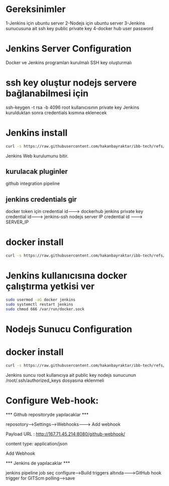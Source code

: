 # Gereksinimler
1-Jenkins için ubuntu server
2-Nodejs için ubuntu server
3-Jenkins sunucusuna ait ssh key public private key 
4-docker hub user password

# Jenkins Server Configuration
Docker ve Jenkins programları kurulmalı
SSH key oluşturmalı

# ssh key oluştur nodejs servere bağlanabilmesi için
ssh-keygen -t rsa -b 4096 
root kullanıcısının private key Jenkins kurulduktan sonra credentials kısmına eklenecek

# Jenkins install
```bash
curl -s https://raw.githubusercontent.com/hakanbayraktar/ibb-tech/refs/heads/main/devops/jenkins/install/jenkins-install.sh | sudo bash
```

Jenkins Web kurulumunu bitir.
## kurulacak pluginler
github integration
pipeline
## jenkins credentials gir
docker token için credential id---> dockerhub
jenkins private key credential id---> jenkins-ssh
nodejs server IP credential id ---> SERVER_IP

# docker install

```bash
curl -s https://raw.githubusercontent.com/hakanbayraktar/ibb-tech/refs/heads/main/docker/ubuntu-24-docker-install.sh | sudo bash
```
# Jenkins kullanıcısına docker çalıştırma yetkisi ver
```bash
sudo usermod -aG docker jenkins
sudo systemctl restart jenkins
sudo chmod 666 /var/run/docker.sock
```



# Nodejs Sunucu Configuration

# docker install

```bash
curl -s https://raw.githubusercontent.com/hakanbayraktar/ibb-tech/refs/heads/main/docker/ubuntu-24-docker-install.sh | sudo bash
```
Jenkins suncu root kullanıcıya ait public key nodejs sunucunun /root/.ssh/authorized_keys dosyasına eklenmeli

# Configure Web-hook:
*** Github repositoryde yapılacaklar ***

reposotory-->Settings-->Webhooks---> Add webhook

Payload URL :  http://167.71.45.214:8080/github-webhook/

content type: application/json

Add Webhook

 *** Jenkins de yapılacaklar ***

 jenkins pipeline job seç
 configure-->Build triggers altında--->GitHub hook trigger for GITScm polling-->save